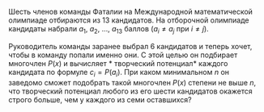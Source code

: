 Шесть членов команды Фаталии на Международной математической олимпиаде 
отбираются из 13 кандидатов. На отборочной олимпиаде кандидаты набрали 
$a_1$, $a_2$, $\dots$, $a_{13}$ баллов ($a_i\ne a_j$ при $i\ne j$).  

Руководитель команды заранее выбрал 6 
кандидатов и теперь хочет, чтобы в команду попали именно они. С этой целью он 
подбирает многочлен $P(x)$ и вычисляет * творческий потенциал* 
каждого кандидата по формуле $c_i=P(a_i)$. При каком минимальном $n$ он 
заведомо сможет подобрать такой многочлен $P(x)$ степени не выше $n$, что 
творческий потенциал любого из его шести кандидатов окажется строго 
больше, чем у каждого из семи оставшихся?